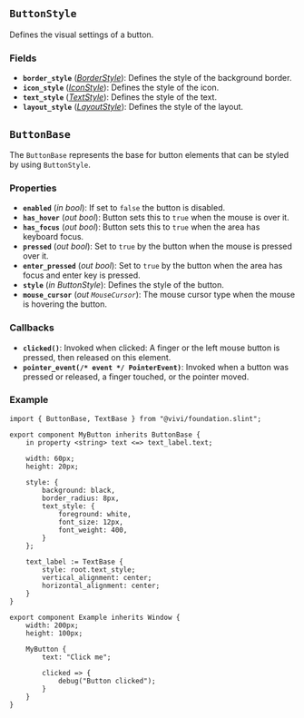 <!--
SPDX-FileCopyrightText: 2024 vivi developers <vivi-ui@tuta.io>
SPDX-License-Identifier: MIT
-->

## `ButtonStyle`

Defines the visual settings of a button.

### Fields

- **`border_style`** (_[BorderStyle](./border.md)_): Defines the style of the background border.
- **`icon_style`** (_[IconStyle](./icon_base.md)_): Defines the style of the icon.
- **`text_style`** (_[TextStyle](./text_base.md)_): Defines the style of the text.
- **`layout_style`** (_[LayoutStyle](./vertical_layout_base.md)_): Defines the style of the layout.

## `ButtonBase`

The `ButtonBase` represents the base for button elements that can be styled by using `ButtonStyle`.

### Properties

- **`enabled`** (_in_ _bool_): If set to `false` the button is disabled.
- **`has_hover`** (_out_ _bool_): Button sets this to `true` when the mouse is over it.
- **`has_focus`** (_out_ _bool_): Button sets this to `true` when the area has keyboard focus.
- **`pressed`** (_out_ _bool_): Set to `true` by the button when the mouse is pressed over it.
- **`enter_pressed`** (_out_ _bool_): Set to `true` by the button when the area has focus and enter key is pressed.
- **`style`** (_in_ _ButtonStyle_): Defines the style of the button.
- **`mouse_cursor`** (_out_ _`MouseCursor`_): The mouse cursor type when the mouse is hovering the button.

### Callbacks

- **`clicked()`**: Invoked when clicked: A finger or the left mouse button is pressed, then released on this element.
- **`pointer_event(/* event */ PointerEvent)`**: Invoked when a button was pressed or released, a finger touched, or the pointer moved.

### Example

```slint
import { ButtonBase, TextBase } from "@vivi/foundation.slint";

export component MyButton inherits ButtonBase {
    in property <string> text <=> text_label.text;

    width: 60px;
    height: 20px;

    style: {
        background: black,
        border_radius: 8px,
        text_style: {
            foreground: white,
            font_size: 12px,
            font_weight: 400,
        }
    };

    text_label := TextBase {
        style: root.text_style;
        vertical_alignment: center;
        horizontal_alignment: center;
    }
}

export component Example inherits Window {
    width: 200px;
    height: 100px;

    MyButton {
        text: "Click me";

        clicked => {
            debug("Button clicked");
        }
    }
}
```
